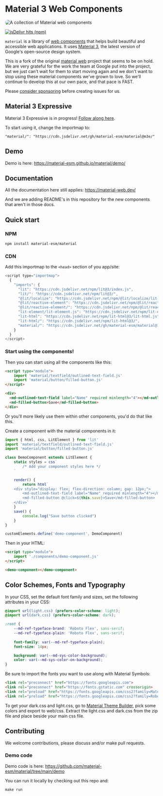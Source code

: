 # Material 3 Web Components

<img src="./docs/images/material-web.gif"
  title="Material web components"
  alt="A collection of Material web components"
  style="border-radius: 32px">

[![jsDelivr hits (npm)](https://img.shields.io/jsdelivr/gh/hm/material-esm/material)](https://www.jsdelivr.com/package/gh/material-esm/material?tab=stats)

`material` is a library of
[web components](https://developer.mozilla.org/en-US/docs/Web/Web_Components)
that helps build beautiful and accessible web applications. It uses
[Material 3](https://m3.material.io/), the latest version of Google's
open-source design system.

This is a fork of the original [material web](https://github.com/material-components/material-web) project that seems to be on hold. 
We are very grateful for the work the team at Google put into the project, but we just can't wait for them to start moving again and we 
don't want to stop using these material components we've grown to love. So we'll continue to
develop this at our own pace, and that pace is FAST. 

Please [consider sponsoring](https://github.com/sponsors/treeder) before creating issues for us. 

## Material 3 Expressive

Material 3 Expressive is in progress! [Follow along here](https://github.com/material-esm/material/issues/36). 

To start using it, change the importmap to:

```
"material/": "https://cdn.jsdelivr.net/gh/material-esm/material@m3e/"
```

## Demo

Demo is here: https://material-esm.github.io/material/demo/

## Documentation

All the documentation here still applies: https://material-web.dev/

And we are adding README's in this repository for the new components that aren't in those docs.  

## Quick start

### NPM

```sh
npm install material-esm/material
```

### CDN

Add this importmap to the `<head>` section of you app/site:

```js
<script type="importmap">
  {
    "imports": {
      "lit": "https://cdn.jsdelivr.net/npm/lit@3/index.js",
      "lit/": "https://cdn.jsdelivr.net/npm/lit@3/",
      "@lit/localize": "https://cdn.jsdelivr.net/npm/@lit/localize/lit-localize.js",
      "@lit/reactive-element": "https://cdn.jsdelivr.net/npm/@lit/reactive-element@1/reactive-element.js",
      "@lit/reactive-element/": "https://cdn.jsdelivr.net/npm/@lit/reactive-element@1/",
      "lit-element/lit-element.js": "https://cdn.jsdelivr.net/npm/lit-element@4/lit-element.js",
      "lit-html": "https://cdn.jsdelivr.net/npm/lit-html@3/lit-html.js",
      "lit-html/": "https://cdn.jsdelivr.net/npm/lit-html@3/",      
      "material/": "https://cdn.jsdelivr.net/gh/material-esm/material@1/"
    }
  }
</script>
```

### Start using the components!

Then you can start using all the components like this:

```html
<script type="module">
    import 'material/textfield/outlined-text-field.js'
    import 'material/button/filled-button.js'
</script>

<div>
  <md-outlined-text-field label="Name" required minlength="4"></md-outlined-text-field>
  <md-filled-button>Save</md-filled-button>
</div>
```

Or you'll more likely use them within other components, you'd do that like this. 

Create a component with the material components in it:

```js
import { html, css, LitElement } from 'lit'
import 'material/textfield/outlined-text-field.js'
import 'material/button/filled-button.js'

class DemoComponent extends LitElement {
    static styles = css`
        /* Add your component styles here */
    `

    render() {
        return html`
    <div style="display: flex; flex-direction: column; gap: 12px;">
        <md-outlined-text-field label="Name" required minlength="4"></md-outlined-text-field>
        <md-filled-button @click=${this.save}>Save</md-filled-button>
    </div>`
    }
    save() {
        console.log("Save button clicked")
    }
}

customElements.define('demo-component', DemoComponent)
```

Then in your HTML:

```html
<script type="module">
    import './components/demo-component.js'
</script>

<demo-component></demo-component>        
```

## Color Schemes, Fonts and Typography

In your CSS, set the default font family and sizes, set the following attributes in your CSS:

```css
@import url(light.css) (prefers-color-scheme: light);
@import url(dark.css) (prefers-color-scheme: dark);

:root {
    --md-ref-typeface-brand: 'Roboto Flex', sans-serif;
    --md-ref-typeface-plain: 'Roboto Flex', sans-serif;
    
    font-family: var(--md-ref-typeface-plain);
    font-size: 14px;

    background: var(--md-sys-color-background);
    color: var(--md-sys-color-on-background);
}
```

Be sure to import the fonts you want to use along with Material Symbols:

```html
<link rel="preconnect" href="https://fonts.googleapis.com">
<link rel="preconnect" href="https://fonts.gstatic.com" crossorigin>
<link rel="preload" href="https://fonts.googleapis.com/css2?family=Material+Symbols+Outlined:opsz,wght,FILL,GRAD@20..48,100..700,0..1,-50..200&display=swap" as="style" onload="this.onload=null;this.rel='stylesheet'"/>
<link rel="preload" href="https://fonts.googleapis.com/css2?family=Roboto+Flex:wght@400;500;700&display=swap" as="style" onload="this.onload=null;this.rel='stylesheet'">
```

To get your dark.css and light.css, go to [Material Theme Builder](https://material-foundation.github.io/material-theme-builder/), pick some colors and export to web/css. Extract the light.css and dark.css from the zip file and place beside your main css file. 


## Contributing

We welcome contributions, please discuss and/or make pull requests. 

### Demo code

Demo code is here: https://github.com/material-esm/material/tree/main/demo

You can run it locally by checking out this repo and:

```js
make run
```
